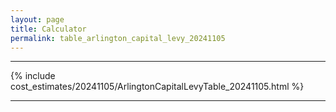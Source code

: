 ```yaml
---
layout: page
title: Calculator
permalink: table_arlington_capital_levy_20241105
---
```


___

{% include cost_estimates/20241105/ArlingtonCapitalLevyTable_20241105.html %}

___

